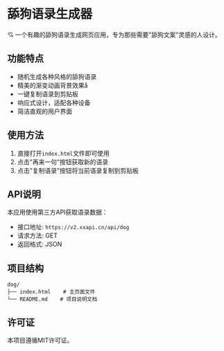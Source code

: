 # 舔狗语录生成器

💘 一个有趣的舔狗语录生成网页应用，专为那些需要"舔狗文案"灵感的人设计。

## 功能特点

- 随机生成各种风格的舔狗语录
- 精美的渐变动画背景效果å
- 一键复制语录到剪贴板
- 响应式设计，适配各种设备
- 简洁直观的用户界面

## 使用方法

1. 直接打开`index.html`文件即可使用
2. 点击"再来一句"按钮获取新的语录
3. 点击"复制语录"按钮将当前语录复制到剪贴板

## API说明

本应用使用第三方API获取语录数据：

- 接口地址: `https://v2.xxapi.cn/api/dog`
- 请求方法: GET
- 返回格式: JSON

## 项目结构

```
dog/
├── index.html    # 主页面文件
└── README.md    # 项目说明文档
```

## 许可证

本项目遵循MIT许可证。